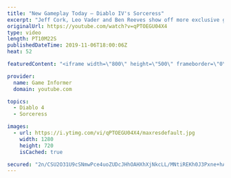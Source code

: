 ```yaml
---
title: "New Gameplay Today – Diablo IV's Sorceress"
excerpt: "Jeff Cork, Leo Vader and Ben Reeves show off more exclusive gameplay of Diablo IV, which can be viewed without commentary at ..."
originalUrl: https://youtube.com/watch?v=qPTOEGU04X4
type: video
length: PT10M22S
publishedDateTime: 2019-11-06T18:00:06Z
heat: 52

featuredContent: "<iframe width=\"800\" height=\"500\" frameborder=\"0\" src=\"https://www.youtube.com/embed/qPTOEGU04X4\" allow=\"accelerometer; autoplay; encrypted-media; gyroscope; picture-in-picture\" allowfullscreen></iframe>"

provider:
  name: Game Informer
  domain: youtube.com

topics:
  - Diablo 4
  - Sorceress

images:
  - url: https://i.ytimg.com/vi/qPTOEGU04X4/maxresdefault.jpg
    width: 1280
    height: 720
    isCached: true

secured: "2n/CSU2O31U9cSNmwPce4uoZUDcJHhOAHXhXjNkcLL/MNtiREKh0J3Pxne+hA1qf0fEcO8pdIUQMQfO+rwmTFW8NURItWhp3M6Ru247VGsmeDsgk4RoQ41kz7YdvvL4j+2z+WnUKYO45fci37zgWrtWr6tVE96JNV0lyo6MPZ1KGjJZ1y2nVu8qyRQGvu/WDaREJGYKhLOb34iMD5dCO0i9fQo0mZerHs/CozLA6liBpqYPQtM0a9qoZAG+1UzN9UE/PK9bP2SZWlO1OOVIW5FiIcNqTwcFb0dHX6CwYcuybjdr4BdfLdRUGlOTUYhnsVuoKwsuc9gKwLPKhcUc9IpdeFBHKZ8y9ogcxAUc2xXNKTlH1Vc+F4gi4FQNP3vCPpq9S5eODZmbB+2nR/przV34eAoxYlAFGQOvTveesWpK+TZxiV9HdVs6eWdFUEFfh;eZ0A2cxp87Wskpx9SLLTkg=="
---
```


